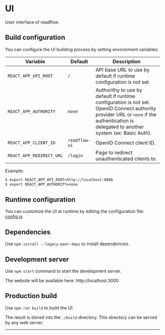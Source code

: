 # UI

User interface of readflow.

## Build configuration

You can configure the UI building process by setting environment variables:

| Variable | Default | Description |
|----------|---------|-------------|
| `REACT_APP_API_ROOT` | `/` | API base URL to use by default if runtime configuration is not set. |
| `REACT_APP_AUTHORITY` | `none` | Authorithy to use by default if runtime configuration is not set. OpenID Connect authority provider URL or `none` if the authentication is delegated to another system (ex: Basic Auth). |
| `REACT_APP_CLIENT_ID` | `readflow-ui` | OpenID Connect client ID. |
| `REACT_APP_REDIRECT_URL` | `/login` | Page to redirect unauthenticated clients to. |

Example:

```bash
$ export REACT_APP_API_ROOT=http://localhost:8080
$ export REACT_APP_AUTHORITY=none
```

## Runtime configuration

You can customize the UI at runtime by editing the configuration file: [config.js](./public/config.js)

## Dependencies

Use `npm install --legacy-peer-deps` to install dependencies.

## Development server

Use `npm start` command to start the development server.

The website will be available here: http://localhost:3000

## Production build

Use `npm run build` to build the UI.

The result is stored into the `./build` directory.
This directory can be served by any web server.

---
